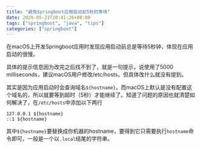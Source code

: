 ```yaml
---
title: "避免Springboot应用启动前5秒的等待"
date: 2020-05-21T10:41:26+08:00
tags: ["springboot", "java", "tips"]
categories: ["springboot"]
---
```


在macOS上开发Springboot应用时发现应用启动前总是等待5秒钟，体现在应用启动的很慢。
<!--more-->

具体的提示信息因为改完之后找不到了，就是一句提示，说使用了5000 milliseconds，建议macOS用户修改/etc/hosts。但具体改什么就没有提到。

其实是因为应用启动时会查询域名`${hostname}`，而macOS上默认是没有配置这个域名的，所以就要等到超时（5秒）才能继续了。知道了问题的原因也就清楚如何解决了，在`/etc/hosts`中添加以下两行

```
127.0.0.1 ${hostname}
::1 ${hostname}
```
其中`${hostname}`要替换成你机器的hostname，要得到它只需要执行`hostname`命令即可，一般是一个以`.local`结尾的字符串。
